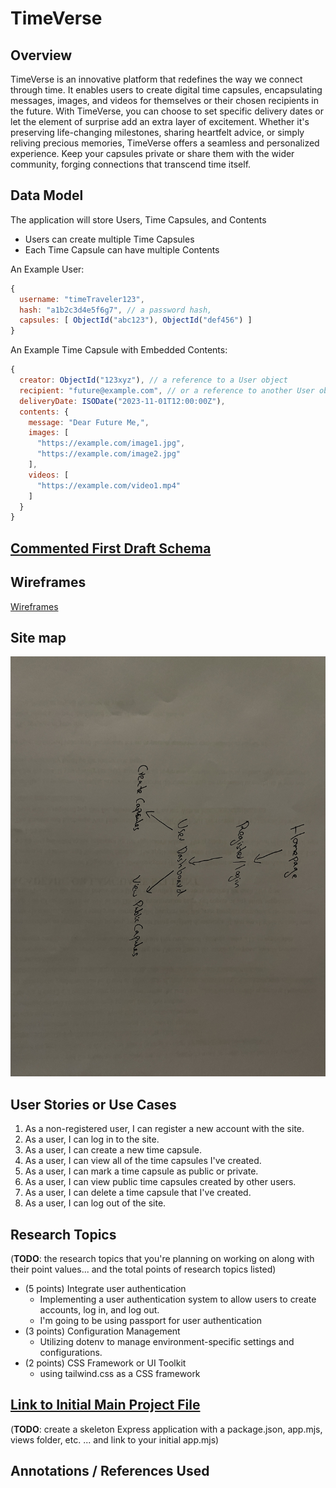 # TimeVerse

## Overview
TimeVerse is an innovative platform that redefines the way we connect through time. It enables users to create digital time capsules, encapsulating messages, images, and videos for themselves or their chosen recipients in the future. With TimeVerse, you can choose to set specific delivery dates or let the element of surprise add an extra layer of excitement. Whether it's preserving life-changing milestones, sharing heartfelt advice, or simply reliving precious memories, TimeVerse offers a seamless and personalized experience. Keep your capsules private or share them with the wider community, forging connections that transcend time itself.

## Data Model

The application will store Users, Time Capsules, and Contents

* Users can create multiple Time Capsules
* Each Time Capsule can have multiple Contents


An Example User:

```javascript
{
  username: "timeTraveler123",
  hash: "a1b2c3d4e5f6g7", // a password hash,
  capsules: [ ObjectId("abc123"), ObjectId("def456") ]
}
```

An Example Time Capsule with Embedded Contents:

```javascript
{
  creator: ObjectId("123xyz"), // a reference to a User object
  recipient: "future@example.com", // or a reference to another User object
  deliveryDate: ISODate("2023-11-01T12:00:00Z"),
  contents: {
    message: "Dear Future Me,",
    images: [
      "https://example.com/image1.jpg",
      "https://example.com/image2.jpg"
    ],
    videos: [
      "https://example.com/video1.mp4"
    ]
  }
}
```


## [Commented First Draft Schema](db.mjs) 


## Wireframes

[Wireframes](documentation/wireFrames.pdf)


## Site map

![My Site map](documentation/site_map.jpeg)

## User Stories or Use Cases

1. As a non-registered user, I can register a new account with the site.
2. As a user, I can log in to the site.
3. As a user, I can create a new time capsule.
4. As a user, I can view all of the time capsules I've created.
5. As a user, I can mark a time capsule as public or private.
6. As a user, I can view public time capsules created by other users.
7. As a user, I can delete a time capsule that I've created.
8. As a user, I can log out of the site.


## Research Topics

(__TODO__: the research topics that you're planning on working on along with their point values... and the total points of research topics listed)

* (5 points) Integrate user authentication
    * Implementing a user authentication system to allow users to create accounts, log in, and log out.
    * I'm going to be using passport for user authentication
* (3 points) Configuration Management 
    * Utilizing dotenv to manage environment-specific settings and configurations. 
* (2 points) CSS Framework or UI Toolkit
    * using tailwind.css as a CSS framework

## [Link to Initial Main Project File](app.mjs) 

(__TODO__: create a skeleton Express application with a package.json, app.mjs, views folder, etc. ... and link to your initial app.mjs)

## Annotations / References Used


